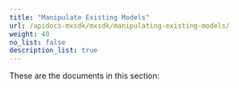 ```yaml
---
title: "Manipulate Existing Models"
url: /apidocs-mxsdk/mxsdk/manipulating-existing-models/
weight: 40
no_list: false
description_list: true 
---
```


These are the documents in this section:
